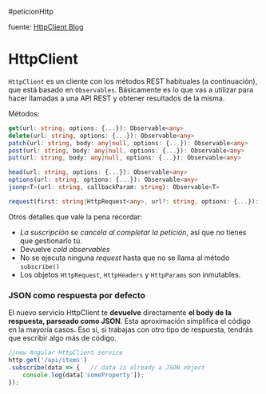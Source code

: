 #peticionHttp

fuente: [HttpClient Blog](http://blog.enriqueoriol.com/2017/11/httpclient-vs-http-angular.html)
# HttpClient

`HttpClient` es un cliente con los métodos REST habituales (a continuación), que está basado en `Observables`. Básicamente es lo que vas a utilizar para hacer llamadas a una API REST y obtener resultados de la misma.

Métodos:
```ts title=''
get(url: string, options: {...}): Observable<any>
delete(url: string, options: {...}): Observable<any>
patch(url: string, body: any|null, options: {...}): Observable<any>
post(url: string, body: any|null, options: {...}): Observable<any>
put(url: string, body: any|null, options: {...}): Observable<any>

head(url: string, options: {...}): Observable<any>
options(url: string, options: {...}): Observable<any>
jsonp<T>(url: string, callbackParam: string): Observable<T>

request(first: string|HttpRequest<any>, url?: string, options: {...}): Observable<any>
```

Otros detalles que vale la pena recordar:

- *La suscripción se cancela al completar la petición*, así que no tienes que gestionarlo tú.
- Devuelve _cold observables_
- No se ejecuta ninguna _request_ hasta que no se llama al método `subscribe()`
- Los objetos `HttpRequest`, `HttpHeaders` y `HttpParams` son inmutables.

### JSON como respuesta por defecto

El nuevo servicio HttpClient te **devuelve** directamente **el body de la respuesta, parseado como JSON**. Esta aproximación simplifica el código en la mayoría casos. Eso sí, si trabajas con otro tipo de respuesta, tendrás que escribir algo más de código.

```ts
//new Angular HttpClient service
http.get('/api/items')
.subscribe(data => {   // data is already a JSON object
    console.log(data['someProperty']);
});
```

